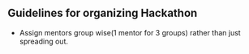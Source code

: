 ## Guidelines for organizing Hackathon
 - Assign mentors group wise(1 mentor for 3 groups) rather than just spreading out.
 
